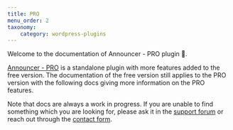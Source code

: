 ```yaml
---
title: PRO
menu_order: 2
taxonomy:
    category: wordpress-plugins
---
```


Welcome to the documentation of Announcer - PRO plugin 👋.

[Announcer - PRO](/wordpress-plugins/announcer-pro/) is a standalone plugin with more features added to the free version. The documentation of the free version still applies to the PRO version with the following docs giving more information on the PRO features.

Note that docs are always a work in progress. If you are unable to find something which you are looking for, please ask it in the [support forum](/forum) or reach out through the [contact form](/contact/).